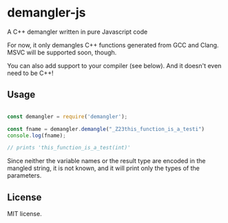 # demangler-js

A C++ demangler written in pure Javascript code

For now, it only demangles C++ functions generated from GCC and
Clang. MSVC will be supported soon, though.

You can also add support to your compiler (see below). And it doesn't
even need to be C++!

## Usage

```js

const demangler = require('demangler');

const fname = demangler.demangle("_Z23this_function_is_a_testi") 
console.log(fname);

// prints 'this_function_is_a_test(int)'

```

Since neither the variable names or the result type are encoded in the
mangled string, it is not known, and it will print only the types of
the parameters.

## License

MIT license.
